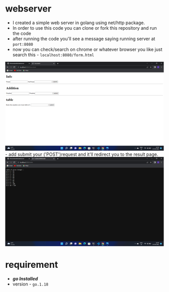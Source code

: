 # webserver
- I created a simple web server in golang using net/http package. 
- In order to use this code you can clone or fork this repository and run the code
- after running the code you'll see a message saying running server at `port:8080`
- now you can check/search on chrome or whatever browser you like just search this - `localhost:8080/form.html`
<img src="./img/Screenshot (4).png">
- add submit your ('POST')request and it'll redirect you to the result page. 
<img src="./img/Screenshot (5).png">

# requirement
- ***go Installed***
- version - `go.1.18`
